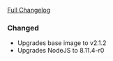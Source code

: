 [Full Changelog][changelog]

### Changed

- Upgrades base image to v2.1.2
- Upgrades NodeJS to 8.11.4-r0

[changelog]: https://github.com/hassio-addons/addon-log-viewer/compare/v0.2.0...v0.2.1

